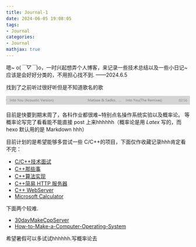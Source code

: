 ```yaml
---
title: Journal-1
date: 2024-06-05 19:08:05
tags: 
- Journal
categories:
- Journal
mathjax: true
---
```


嗯~ o(*￣▽￣*)o，一时兴起想弄个人博客，来记录一些技术总结以及一些小日记~
应该是会好好分类的，不用担心找不到.                     ——2024.6.5

<!--more-->

找到了之前听过很好听但是不知道歌名的歌

![alt text](/images/Journal1-1.png)

目前是快要到期末周了，各科作业都很难~特别点名操作系统实验以及概率论。
等概率论写完了看看能不能直接 post 上来hhhhhh（概率论是用 $Latex$ 写的，而 hexo 默认用的是 Markdown hhh）

目前计划的是希望能够多尝试一些 C/C++的项目，下面仅作收藏记录hhh肯定看不完：

- [C/C++技术面试](https://github.com/huihut/interview)
- [C++那些事](https://github.com/Light-City/CPlusPlusThings)
- [C++算法实现](https://github.com/TheAlgorithms/C-Plus-Plus)
- [C++简易 HTTP 服务器](https://github.com/forthespada/MyPoorWebServer)
- [C++ WebServer](https://github.com/qinguoyi/TinyWebServer)
- [Microsoft Calculator](https://link.zhihu.com/?target=https%3A//github.com/microsoft/calculator)

下面两个较难.

- [30dayMakeCppServer](https://link.zhihu.com/?target=https%3A//github.com/yuesong-feng/30dayMakeCppServer)
- [How-to-Make-a-Computer-Operating-System](https://github.com/SamyPesse/How-to-Make-a-Computer-Operating-System)

希望暑假可以多试试hhhhhh.写概率论去
